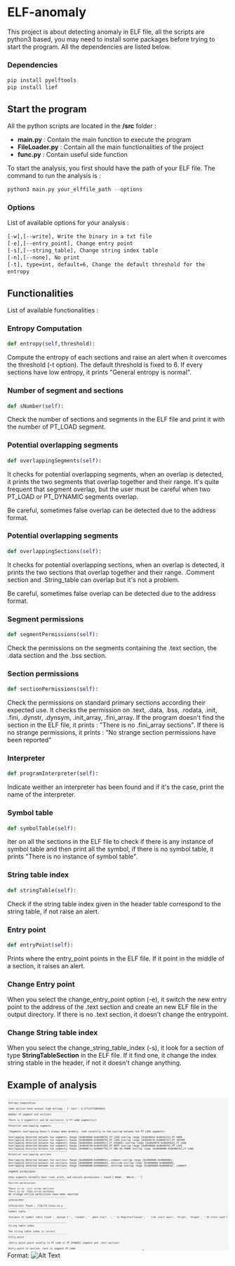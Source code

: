 # ELF-anomaly

This project is about detecting anomaly in ELF file, all the scripts are python3 based, you may need to install some packages before trying to start the program. All the dependencies are listed below. 

### Dependencies

```text
pip install pyelftools
pip install lief
```

## Start the program

All the python scripts are located in the **/src** folder :
* **main.py** : Contain the main function to execute the program
* **FileLoader.py** : Contain all the main functionalities of the project
* **func.py** : Contain useful side function

To start the analysis, you first should have the path of your ELF file. The command to run the analysis is :

```python
python3 main.py your_elffile_path --options
```

### Options

List of available options for your analysis :

```text
[-w],[--write], Write the binary in a txt file
[-e],[--entry_point], Change entry point
[-s],[--string_table], Change string index table
[-n],[--none], No print
[-t], type=int, default=6, Change the default threshold for the entropy
```

## Functionalities 

List of available functionalities :

### Entropy Computation

```python
def entropy(self,threshold):
```
Compute the entropy of each sections and raise an alert when it overcomes the threshold (-t option). The default threshold is fixed to 6. If every sections have low entropy, it prints "General entropy is normal".

### Number of segment and sections

```python
def sNumber(self):
```

Check the number of sections and segments in the ELF file and print it with the number of PT_LOAD segment.

### Potential overlapping segments

```python
def overlappingSegments(self):
```

It checks for potential overlapping segments, when an overlap is detected, it prints the two segments that overlap together and their range. It's quite frequent that segment overlap, but the user must be careful when two PT_LOAD or PT_DYNAMIC segments overlap.

Be careful, sometimes false overlap can be detected due to the address format.

### Potential overlapping segments

```python
def overlappingSections(self):
```

It checks for potential overlapping sections, when an overlap is detected, it prints the two sections that overlap together and their range. .Comment section and .String_table can overlap but it's not a problem.

Be careful, sometimes false overlap can be detected due to the address format.

### Segment permissions

```python
def segmentPermissions(self):
```

Check the permissions on the segments containing the .text section, the .data section and the .bss section. 

### Section permissions

```python
def sectionPermissions(self):
```

Check the permissions on standard primary sections according their expected use. It checks the permission on .text, .data, .bss, .rodata, .init, .fini, .dynstr, .dynsym, .init_array, .fini_array. If the program doesn't find the section in the ELF file, it prints : "There is no .fini_array sections". If there is no strange permissions, it prints : "No strange section permissions have been reported" 

### Interpreter

```python
def programInterpreter(self):
```

Indicate weither an interpreter has been found and if it's the case, print the name of the interpreter. 

### Symbol table

```python
def symbolTable(self):
```

Iter on all the sections in the ELF file to check if there is any instance of symbol table and then print all the symbol, if there is no symbol table, it prints "There is no instance of symbol table".

### String table index

```python
def stringTable(self):
```

Check if the string table index given in the header table correspond to the string table, if not raise an alert.

### Entry point

```python
def entryPoint(self):
```

Prints where the entry_point points in the ELF file. If it point in the middle of a section, it raises an alert.

### Change Entry point

When you select the change_entry_point option (-e), it switch the new entry point to the address of the .text section and create an new ELF file in the output directory. If there is no .text section, it doesn't change the entrypoint.

### Change String table index

When you select the change_string_table_index (-s), it look for a section of type **StringTableSection** in the ELF file. If it find one, it change the index string stable in the header, if not it doesn't change anything.

## Example of analysis

![Example](/images/example.png)
Format: ![Alt Text](url)